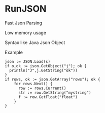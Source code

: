 # RunJSON

Fast Json Parsing

Low memory usage

Syntax like Java Json Object

Example

    json := JSON.Load(s)
    if o,ok := json.GetObject("j"); ok {
      println("J",j.GetString("ok"))
    }
    if rows, ok := json.GetArray("rows"); ok {
        for rows.Next() {
          row := rows.Current()
          str := row.GetString("mystring")
          f := row.GetFloat("float")
        }
    }
